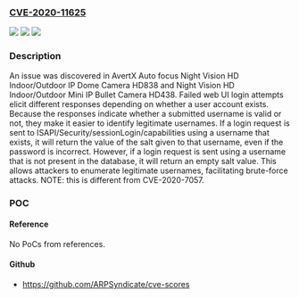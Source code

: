 ### [CVE-2020-11625](https://cve.mitre.org/cgi-bin/cvename.cgi?name=CVE-2020-11625)
![](https://img.shields.io/static/v1?label=Product&message=n%2Fa&color=blue)
![](https://img.shields.io/static/v1?label=Version&message=n%2Fa&color=blue)
![](https://img.shields.io/static/v1?label=Vulnerability&message=n%2Fa&color=brighgreen)

### Description

An issue was discovered in AvertX Auto focus Night Vision HD Indoor/Outdoor IP Dome Camera HD838 and Night Vision HD Indoor/Outdoor Mini IP Bullet Camera HD438. Failed web UI login attempts elicit different responses depending on whether a user account exists. Because the responses indicate whether a submitted username is valid or not, they make it easier to identify legitimate usernames. If a login request is sent to ISAPI/Security/sessionLogin/capabilities using a username that exists, it will return the value of the salt given to that username, even if the password is incorrect. However, if a login request is sent using a username that is not present in the database, it will return an empty salt value. This allows attackers to enumerate legitimate usernames, facilitating brute-force attacks. NOTE: this is different from CVE-2020-7057.

### POC

#### Reference
No PoCs from references.

#### Github
- https://github.com/ARPSyndicate/cve-scores

